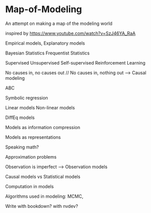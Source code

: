 # Map-of-Modeling
An attempt on making a map of the modeling world


inspired by https://www.youtube.com/watch?v=SzJ46YA_RaA

Empirical models, Explanatory models

Bayesian Statistics
Frequentist Statistics

Supervised Unsupervised Self-supervised Reinforcement Learning

No causes in, no causes out // No causes in, nothing out --> Causal modeling

ABC

Symbolic regression

Linear models
Non-linear models

DiffEq models

Models as information compression

Models as representations

Speaking math?

Approximation problems

Observation is imperfect --> Observation models

Causal models vs Statistical models

Computation in models

Algorithms used in modeling: MCMC, 

Write with bookdown? with nvdev?

